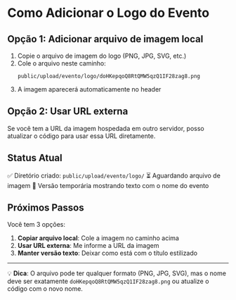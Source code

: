 # Como Adicionar o Logo do Evento

## Opção 1: Adicionar arquivo de imagem local

1. Copie o arquivo de imagem do logo (PNG, JPG, SVG, etc.)
2. Cole o arquivo neste caminho:
   ```
   public/upload/evento/logo/doHKepqoQ8RtQMW5qzQ1IF28zag8.png
   ```
3. A imagem aparecerá automaticamente no header

## Opção 2: Usar URL externa

Se você tem a URL da imagem hospedada em outro servidor, posso atualizar o código para usar essa URL diretamente.

## Status Atual

✅ Diretório criado: `public/upload/evento/logo/`
⏳ Aguardando arquivo de imagem
📝 Versão temporária mostrando texto com o nome do evento

## Próximos Passos

Você tem 3 opções:

1. **Copiar arquivo local**: Cole a imagem no caminho acima
2. **Usar URL externa**: Me informe a URL da imagem
3. **Manter versão texto**: Deixar como está com o título estilizado

---

💡 **Dica**: O arquivo pode ter qualquer formato (PNG, JPG, SVG), mas o nome deve ser exatamente `doHKepqoQ8RtQMW5qzQ1IF28zag8.png` ou atualize o código com o novo nome.
